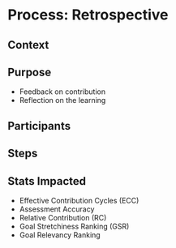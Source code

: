 # Process: Retrospective

## Context

## Purpose

- Feedback on contribution
- Reflection on the learning

## Participants

## Steps

## Stats Impacted
- Effective Contribution Cycles (ECC)
- Assessment Accuracy
- Relative Contribution (RC)
- Goal Stretchiness Ranking (GSR)
- Goal Relevancy Ranking
